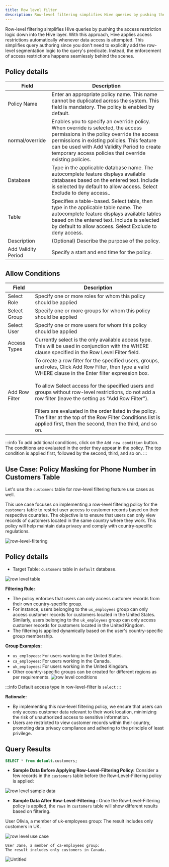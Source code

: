 ```yaml
---
title: Row level filter
description: Row-level filtering simplifies Hive queries by pushing the access restriction logic down into the Hive layer. With this approach, Hive applies access restrictions automatically whenever data access is attempted.
---
```


Row-level filtering simplifies Hive queries by pushing the access restriction logic down into the Hive layer. With this approach, Hive applies access restrictions automatically whenever data access is attempted. This simplifies query authoring since you don't need to explicitly add the row-level segmentation logic to the query's predicate. Instead, the enforcement of access restrictions happens seamlessly behind the scenes.

## Policy details

| Field               | Description                                                                                                                                                                                                                                                                             |
| ------------------- | --------------------------------------------------------------------------------------------------------------------------------------------------------------------------------------------------------------------------------------------------------------------------------------- |
| Policy Name         | Enter an appropriate policy name. This name cannot be duplicated across the system. This field is mandatory. The policy is enabled by default.                                                                                                                                          |
| normal/override     | Enables you to specify an override policy. When override is selected, the access permissions in the policy override the access permissions in existing policies. This feature can be used with Add Validity Period to create temporary access policies that override existing policies. |
| Database            | Type in the applicable database name. The autocomplete feature displays available databases based on the entered text. Include is selected by default to allow access. Select Exclude to deny access..                                                                                  |
| Table               | Specifies a table-based. Select table, then type in the applicable table name. The autocomplete feature displays available tables based on the entered text. Include is selected by default to allow access. Select Exclude to deny access.                                             |
| Description         | (Optional) Describe the purpose of the policy.                                                                                                                                                                                                                                          |
| Add Validity Period | Specify a start and end time for the policy.                                                                                                                                                                                                                                            |

## Allow Conditions

| Field          | Description                                                                                                                                                                                                                                                                                                                                                                                                                                                                                                                     |
| -------------- | ------------------------------------------------------------------------------------------------------------------------------------------------------------------------------------------------------------------------------------------------------------------------------------------------------------------------------------------------------------------------------------------------------------------------------------------------------------------------------------------------------------------------------- |
| Select Role    | Specify one or more roles for whom this policy should be applied                                                                                                                                                                                                                                                                                                                                                                                                                                                                |
| Select Group   | Specify one or more groups for whom this policy should be applied                                                                                                                                                                                                                                                                                                                                                                                                                                                               |
| Select User    | Specify one or more users for whom this policy should be applied                                                                                                                                                                                                                                                                                                                                                                                                                                                                |
| Access Types   | Currently select is the only available access type. This will be used in conjunction with the WHERE clause specified in the Row Level Filter field.                                                                                                                                                                                                                                                                                                                                                                             |
| Add Row Filter | To create a row filter for the specified users, groups, and roles, Click Add Row Filter, then type a valid WHERE clause in the Enter filter expression box. <br /> <br />To allow Select access for the specified users and groups without row-level restrictions, do not add a row filter (leave the setting as "Add Row Filter"). <br /> <br />Filters are evaluated in the order listed in the policy. The filter at the top of the Row Filter Conditions list is applied first, then the second, then the third, and so on. |

<!-- burda table-i tam fix ede bilmedim -->

:::info
To add additional conditions, click on the `Add new condition` button. The conditions are evaluated in the order they appear in the policy. The top condition is applied first, followed by the second, third, and so on.
:::

## **Use Case: Policy Masking for Phone Number in Customers Table**

Let's use the `customers` table for row-level filtering feature use cases as well.

This use case focuses on implementing a row-level filtering policy for the `customers` table to restrict user access to customer records based on their respective countries. The objective is to ensure that users can only view records of customers located in the same country where they work. This policy will help maintain data privacy and comply with country-specific regulations.

![row-level-filtering](/img/security/row-level-filter/row-level-example5.png)

## **Policy details**

- Target Table: `customers` table in `default` database.

![row level table](/img/security/row-level-filter/row-level-example.png)

**Filtering Rule:**

- The policy enforces that users can only access customer records from their own country-specific group.
- For instance, users belonging to the `us_employees` group can only access customer records for customers located in the United States. Similarly, users belonging to the `uk_employees` group can only access customer records for customers located in the United Kingdom.
- The filtering is applied dynamically based on the user's country-specific group membership.

**Group Examples:**

- `us_employees`: For users working in the United States.
- `ca_employees`: For users working in the Canada.
- `uk_employees`: For users working in the United Kingdom.
- Other country-specific groups can be created for different regions as per requirements.
  ![row level conditions](/img/security/row-level-filter/row-level-example1.png)

:::info
Default access type in row-level-filter is `select`
:::

**Rationale:**

- By implementing this row-level filtering policy, we ensure that users can only access customer data relevant to their work location, minimizing the risk of unauthorized access to sensitive information.
- Users are restricted to view customer records within their country, promoting data privacy compliance and adhering to the principle of least privilege.

## **Query Results**

```sql
SELECT * from default.customers;
```

- **Sample Data Before Applying Row-Level-Filtering Policy:**
  Consider a few records in the `customers` table before the Row-Level-Filtering policy is applied:

![row level sample data](/img/security/row-level-filter/row-level-example2.png)

- **Sample Data After Row-Level-Filtering :**
  Once the Row-Level-Filtering policy is applied, the `rows` in `customers` table will show different results based on filtering.

User Olivia, a member of uk-employees group:
The result includes only customers in UK.

![row level use case](/img/security/row-level-filter/row-level-example3.png)

    User Jane, a member of ca-employees group:
    The result includes only customers in Canada.

![Untitled](/img/security/row-level-filter/row-level-example4.png)
